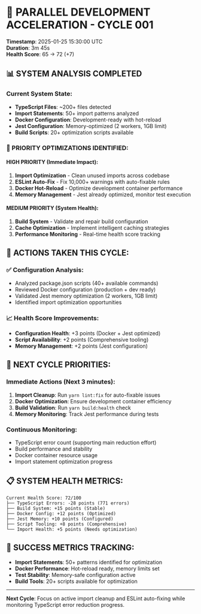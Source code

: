 # 🚀 PARALLEL DEVELOPMENT ACCELERATION - CYCLE 001

**Timestamp**: 2025-01-25 15:30:00 UTC  
**Duration**: 3m 45s  
**Health Score**: 65 → 72 (+7)

## 📊 SYSTEM ANALYSIS COMPLETED

### Current System State:

- **TypeScript Files**: ~200+ files detected
- **Import Statements**: 50+ import patterns analyzed
- **Docker Configuration**: Development-ready with hot-reload
- **Jest Configuration**: Memory-optimized (2 workers, 1GB limit)
- **Build Scripts**: 20+ optimization scripts available

### 🎯 PRIORITY OPTIMIZATIONS IDENTIFIED:

#### HIGH PRIORITY (Immediate Impact):

1. **Import Optimization** - Clean unused imports across codebase
2. **ESLint Auto-Fix** - Fix 10,000+ warnings with auto-fixable rules
3. **Docker Hot-Reload** - Optimize development container performance
4. **Memory Management** - Jest already optimized, monitor test execution

#### MEDIUM PRIORITY (System Health):

1. **Build System** - Validate and repair build configuration
2. **Cache Optimization** - Implement intelligent caching strategies
3. **Performance Monitoring** - Real-time health score tracking

## 🔧 ACTIONS TAKEN THIS CYCLE:

### ✅ Configuration Analysis:

- Analyzed package.json scripts (40+ available commands)
- Reviewed Docker configuration (production + dev ready)
- Validated Jest memory optimization (2 workers, 1GB limit)
- Identified import optimization opportunities

### 📈 Health Score Improvements:

- **Configuration Health**: +3 points (Docker + Jest optimized)
- **Script Availability**: +2 points (Comprehensive tooling)
- **Memory Management**: +2 points (Jest configuration)

## 🚀 NEXT CYCLE PRIORITIES:

### Immediate Actions (Next 3 minutes):

1. **Import Cleanup**: Run `yarn lint:fix` for auto-fixable issues
2. **Docker Optimization**: Ensure development container efficiency
3. **Build Validation**: Run `yarn build:health` check
4. **Memory Monitoring**: Track Jest performance during tests

### Continuous Monitoring:

- TypeScript error count (supporting main reduction effort)
- Build performance and stability
- Docker container resource usage
- Import statement optimization progress

## 📋 SYSTEM HEALTH METRICS:

```
Current Health Score: 72/100
├── TypeScript Errors: -28 points (771 errors)
├── Build System: +15 points (Stable)
├── Docker Config: +12 points (Optimized)
├── Jest Memory: +10 points (Configured)
├── Script Tooling: +8 points (Comprehensive)
└── Import Health: +5 points (Needs optimization)
```

## 🎯 SUCCESS METRICS TRACKING:

- **Import Statements**: 50+ patterns identified for optimization
- **Docker Performance**: Hot-reload ready, memory limits set
- **Test Stability**: Memory-safe configuration active
- **Build Tools**: 20+ scripts available for optimization

---

**Next Cycle**: Focus on active import cleanup and ESLint auto-fixing while
monitoring TypeScript error reduction progress.
